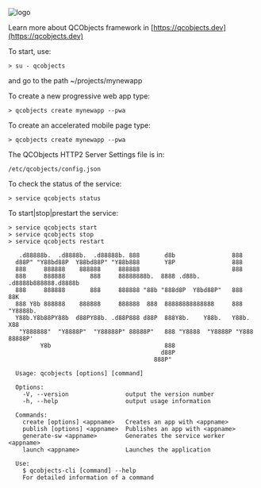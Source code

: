 ![logo](https://qcobjects.dev/qcobjects_01.png)

Learn more about QCObjects framework in [https://qcobjects.dev](https://qcobjects.dev)

To start, use:
```shell
> su - qcobjects
```
and go to the path ~/projects/mynewapp

To create a new progressive web app type:
```shell
> qcobjects create mynewapp --pwa
```

To create an accelerated mobile page type:
```shell
> qcobjects create mynewapp --pwa
```

The QCObjects HTTP2 Server Settings file is in:
```shell
/etc/qcobjects/config.json
```

To check the status of the service:
```shell
> service qcobjects status
```

To start|stop|prestart the service:
```shell
> service qcobjects start
> service qcobjects stop
> service qcobjects restart
```

```shell
   .d88888b.  .d8888b.  .d88888b. 888       d8b                888
  d88P" "Y88bd88P  Y88bd88P" "Y88b888       Y8P                888
  888     888888    888888     888888                          888
  888     888888       888     88888888b.  8888 .d88b.  .d8888b888888.d8888b
  888     888888       888     888888 "88b "888d8P  Y8bd88P"   888   88K
  888 Y8b 888888    888888     888888  888  88888888888888     888   "Y8888b.
  Y88b.Y8b88PY88b  d88PY88b. .d88P888 d88P  888Y8b.    Y88b.   Y88b.      X88
   "Y888888"  "Y8888P"  "Y88888P" 88888P"   888 "Y8888  "Y8888P "Y888 88888P'
         Y8b                                888
                                           d88P
                                         888P"

  Usage: qcobjects [options] [command]

  Options:
    -V, --version                output the version number
    -h, --help                   output usage information

  Commands:
    create [options] <appname>   Creates an app with <appname>
    publish [options] <appname>  Publishes an app with <appname>
    generate-sw <appname>        Generates the service worker  <appname>
    launch <appname>             Launches the application

  Use:
    $ qcobjects-cli [command] --help
    For detailed information of a command

```
